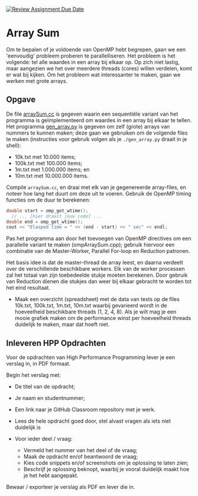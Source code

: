 [![Review Assignment Due Date](https://classroom.github.com/assets/deadline-readme-button-22041afd0340ce965d47ae6ef1cefeee28c7c493a6346c4f15d667ab976d596c.svg)](https://classroom.github.com/a/OXrObDV6)
# Array Sum

Om te bepalen of je voldoende van OpenMP hebt begrepen, gaan we een 'eenvoudig' probleem proberen te parallelliseren. Het probleem is het volgende: tel alle waardes in een array bij elkaar op. Op zich niet lastig, maar aangezien we het over meerdere threads (cores) willen verdelen, komt er wat bij kijken. Om het probleem wat interessanter te maken, gaan we werken met grote arrays.

## Opgave

De file [arraySum.cc](arraySum.cc) is gegeven waarin een sequentiële variant van het programma is geïmplementeerd om waardes in een array bij elkaar te tellen. Het programma [gen_array.py](gen_array.py) is gegeven om zelf (grote) arrays van nummers te kunnen maken; deze gaan we gebruiken om de volgende files te maken (instructies voor gebruik volgen als je `./gen_array.py` draait in je shell):

- 10k.txt met 10.000 items;
- 100k.txt met 100.000 items;
- 1m.txt met 1.000.000 items; en
- 10m.txt met 10.000.000 items.

Compile `arraySum.cc`, en draai met elk van je gegenereerde array-files, en noteer hoe lang het duurt om deze uit te voeren. Gebruik de OpenMP timing functies om de duur te berekenen:

```cpp
double start = omp_get_wtime();
  // ... [hier draait jouw code] ...
double end = omp_get_wtime();
cout << "Elasped time = " << (end - start) << " sec" << endl;
```

Pas het programma aan door het toevoegen van OpenMP directives om een parallelle variant te maken (ompArraySum.cpp); gebruik hiervoor een combinatie van de Master-Worker, Parallel For-loop en Reduction patronen.

Het basis idee is dat de master-thread de array leest, en daarna verdeelt over de verschillende beschikbare workers. Elk van de worker processen zal het totaal van zijn toebedeelde stukje moeten berekenen. Door gebruik van Reduction dienen die stukjes dan weer bij elkaar gebracht te worden tot het eind resultaat.

- Maak een overzicht (spreadsheet) met de data van tests op de files 10k.txt, 100k.txt, 1m.txt, 10m.txt waarbij gevarieerd wordt in de hoeveelheid beschikbare threads (1, 2, 4, 8). Als je wilt mag je een mooie grafiek maken om de performance winst per hoeveelheid threads duidelijk te maken, maar dat hoeft niet.


## Inleveren HPP Opdrachten
Voor de opdrachten van High Performance Programming lever je een verslag in, in PDF formaat.

Begin het verslag met:

- De titel van de opdracht;
- Je naam en studentnummer;
- Een link naar je GitHub Classroom repository met je werk.

- Lees de hele opdracht goed door, stel alvast vragen als iets niet duidelijk is
- Voor ieder deel / vraag:
  -  Vermeld het nummer van het deel of de vraag;
  -  Maak de opdracht en/of beantwoord de vraag;
  -  Kies code snippets en/of screenshots om je oplossing te laten zien;
  -  Beschrijf je oplossing beknopt, waarbij je vooral duidelijk maakt hoe je het hebt aangepakt.

Bewaar / exporteer je verslag als PDF en lever die in.
